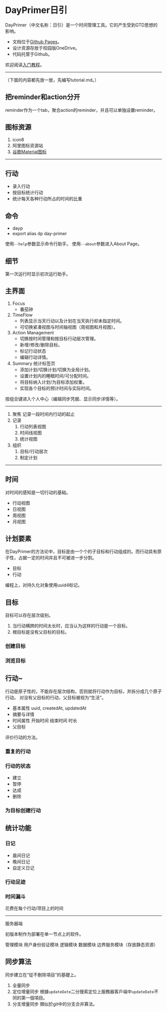 # DayPrimer日引

DayPrimer（中文名称：日引）是一个时间管理工具。它的产生受到GTD思想的影响。

- 文档位于[Github Pages](https://lightyears1998.github.io/day-primer-docs/)。
- 设计资源存放于校园版OneDrive。
- 代码托管于Github。

欢迎阅读[入门教程](tutorial.md)。

---

（下面的内容都先放一放，先编写tutorial.md。）

## 把reminder和action分开

reminder作为一个tab，聚合action的reminder，并且可以单独设置reminder。

## 图标资源

1. icon8
2. 阿里图标资源站
3. [谷歌Material图标](https://material.io/tools/icons/?style=baseline)

---

## 行动

- 录入行动
- 按目标统计行动
- 统计每天各种行动所占的时间的比重

## 命令

- dayp
- export alias dp day-primer

使用`--help`参数显示命令行助手。
使用`--about`参数进入About Page。

## 细节

第一次运行时显示初次运行助手。

## 主界面

1. Focus
    - 番茄钟
2. TimeFlow
    - 列表显示当天行动以及计划在当天执行却未指定时间。
    - 可切换紧凑视图与时间轴视图（周视图和月视图）。
3. Action Management
    - 切换按时间管理和按目标行动层次管理。
    - 新增/修改/删除目标。
    - 标记行动状态
    - 编辑行动详情。
4. Summary 统计标签页
    - 添加计划/切换计划/切换为全局计划。
    - 设置计划内的睡眠时间/可分配时间。
    - 将目标纳入计划/为目标添加权重。
    - 实现各个目标的预计时间与实际时间。

按组合键进入个人中心（编辑同步凭据、显示同步详情等）。

---

1. 聚焦 记录一段时间内行动的起止
2. 记录
    1. 行动列表视图
    2. 时间线视图
    3. 统计视图
3. 组织
    1. 目标/行动层次
    2. 制定计划

---

## 时间

对时间的感知是一切行动的基础。

- 行动视图
- 日视图
- 周视图
- 月视图

## 计划要素

在DayPrimer的方法论中，目标是由一个个的子目标和行动组成的。而行动具有原子性，占据一定的时间并且不可被进一步分割。

- 目标
- 行动

编程上，对持久化对象使用uuid4标记。

## 目标

目标可以存在层次级别。

1. 当行动横跨的时间太长时，应当认为这样的行动是一个目标。
2. 根目标是没有父目标的目标。

### 创建目标

### 浏览目标

## 行动~

行动是原子性的，不能存在层次结构，否则就将行动作为目标，并拆分成几个原子行动。
对没有父目标的行动，父目标被视为“生活”。

- 基本属性 uuid, createdAt, updatedAt
- 摘要与详情
- 时间属性 开始时间 结束时间 时长
- 父目标

评价行动的方法。

### 重复的行动

### 行动的状态

- 建立
- 暂停
- 达成
- 删除

### 为目标创建行动

## 统计功能

### 日记

- 晨间日记
- 晚间日记
- 自定义日记

### 行动足迹

### 时间漏斗

花费在每个行动/项目上的时间

---

服务器端

初版本制作为部署在单一节点上的软件。

管理模块
用户身份验证模块
逻辑模块
数据模块
边界服务模块（存放静态资源）

## 同步算法

同步建立在“從不刪除項目”的基礎上。

1. 全量同步
2. 定位增量同步 根據`updateDate`二分搜索定位上服務器客戶端中`updateDate`不同的第一個項目。
3. 分支增量同步 類似於git中的分支合并算法。
